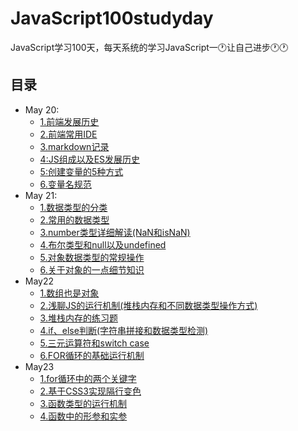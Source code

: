 # JavaScript100studyday
JavaScript学习100天，每天系统的学习JavaScript一🕐让自己进步🕐🕐
## 目录
* May 20: 
  * [1.前端发展历史](./Note/May20/1:浅谈前端发展史.md)
  * [2.前端常用IDE](./Note/May20/2:前端常用IDE.md)
  * [3.markdown记录](./Note/May20/3:markdown学习笔记.md)
  * [4:JS组成以及ES发展历史](./Note/May20/4:js组成以及ES发展历史.md)
  * [5:创建变量的5种方式](./Note/May20/5:创建变量的5种方式.md)
  * [6.变量名规范](./Note/May20/6:变量名规范.md)
* May 21:
  * [1.数据类型的分类](./Note/May21/1:数据类型的分类.md)
  * [2.常用的数据类型](./Note/May21/2:常用的数据类型.md)
  * [3.number类型详细解读(NaN和isNaN)](./Note/May21/3:number类型详细解读(NaN和isNaN).md)
  * [4.布尔类型和null以及undefined](./Note/May21/4:布尔类型和null以及undefined.md)
  * [5.对象数据类型的常规操作](./Note/May21/5:对象数据类型的常规操作.md)
  * [6.关于对象的一点细节知识](./Note/May21/6:关于对象的一点细节知识.md)  
* May22 
   * [1.数组也是对象](./Note/May22/1.数组也是对象.md)
   * [2.浅聊JS的运行机制(堆栈内存和不同数据类型操作方式)](./Note/May22/2.浅聊JS的运行机制(堆栈内存和不同数据类型操作方式).md)
   * [3.堆栈内存的练习题](./Note/May22/3.堆栈内存的练习题.md)
   * [4.if、else判断(字符串拼接和数据类型检测)](./Note/May22/4.if、else判断(字符串拼接和数据类型检测).md)
   * [5.三元运算符和switch case](./Note/May22/5.三元运算符和SwitchCase.md)
   * [6.FOR循环的基础运行机制](./Note/May22/6.FOR循环的基础运行机制.md)
* May23
  * [1.for循环中的两个关键字](./Note/May23/1.for循环中的两个关键字.md)
  * [2.基于CSS3实现隔行变色](./Note/May23/2.基于CSS3实现隔行变色.md)
  * [3.函数类型的运行机制](./Note/May23/3.函数类型的运行机制.md)
  * [4.函数中的形参和实参](./Note/May23/4.函数的形参和实参.md)
  
